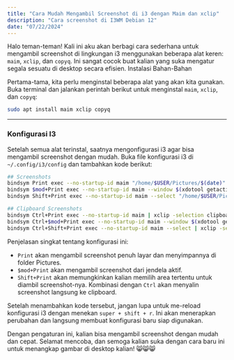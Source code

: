 ```yaml
---
title: "Cara Mudah Mengambil Screenshot di i3 dengan Maim dan xclip"
description: "Cara screenshot di I3WM Debian 12"
date: "07/22/2024"
---
```


Halo teman-teman! Kali ini aku akan berbagi cara sederhana untuk mengambil screenshot di lingkungan i3 menggunakan beberapa alat keren: `maim`, `xclip`, dan `copyq`. Ini sangat cocok buat kalian yang suka mengatur segala sesuatu di desktop secara efisien.
Instalasi Bahan-Bahan

Pertama-tama, kita perlu menginstal beberapa alat yang akan kita gunakan. Buka terminal dan jalankan perintah berikut untuk menginstal `maim`, `xclip`, dan `copyq`:

```bash
sudo apt install maim xclip copyq
```
---

### Konfigurasi I3

Setelah semua alat terinstal, saatnya mengonfigurasi i3 agar bisa mengambil screenshot dengan mudah. Buka file konfigurasi i3 di `~/.config/i3/config` dan tambahkan kode berikut:

```bash
## Screenshots
bindsym Print exec --no-startup-id maim "/home/$USER/Pictures/$(date)"
bindsym $mod+Print exec --no-startup-id maim --window $(xdotool getactivewindow) "/home/$USER/Pictures/$(date)"
bindsym Shift+Print exec --no-startup-id maim --select "/home/$USER/Pictures/$(date)"

## Clipboard Screenshots
bindsym Ctrl+Print exec --no-startup-id maim | xclip -selection clipboard -t image/png
bindsym Ctrl+$mod+Print exec --no-startup-id maim --window $(xdotool getactivewindow) | xclip -selection clipboard -t image/png
bindsym Ctrl+Shift+Print exec --no-startup-id maim --select | xclip -selection clipboard -t image/png
```
Penjelasan singkat tentang konfigurasi ini:

- `Print` akan mengambil screenshot penuh layar dan menyimpannya di folder Pictures.
- `$mod+Print` akan mengambil screenshot dari jendela aktif.
- `Shift+Print` akan memungkinkan kalian memilih area tertentu untuk diambil screenshot-nya. Kombinasi dengan `Ctrl` akan menyalin screenshot langsung ke clipboard.

Setelah menambahkan kode tersebut, jangan lupa untuk me-reload konfigurasi i3 dengan menekan `super + shift + r`. Ini akan menerapkan perubahan dan langsung membuat konfigurasi baru siap digunakan.

Dengan pengaturan ini, kalian bisa mengambil screenshot dengan mudah dan cepat. Selamat mencoba, dan semoga kalian suka dengan cara baru ini untuk menangkap gambar di desktop kalian! 😸😸😸